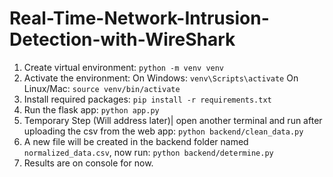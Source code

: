 # Real-Time-Network-Intrusion-Detection-with-WireShark

1. Create virtual environment:
    `python -m venv venv`
2. Activate the environment:
    On Windows: `venv\Scripts\activate`
    On Linux/Mac: `source venv/bin/activate`
3. Install required packages:
    `pip install -r requirements.txt`
4. Run the flask app:
    `python app.py`
5. Temporary Step (Will address later)|  open another terminal and run after uploading the csv from the web app:
    `python backend/clean_data.py`
6. A new file will be created in the backend folder named `normalized_data.csv`, now run: 
    `python backend/determine.py`
7. Results are on console for now.